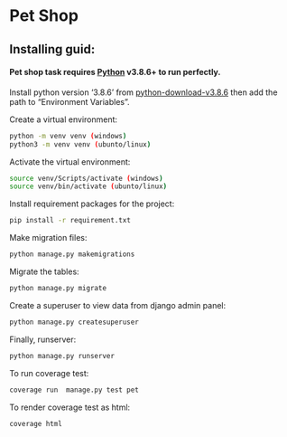 # Pet Shop
## Installing guid:

#### Pet shop task requires [Python](https://www.python.org/) v3.8.6+ to run perfectly.
Install python version ‘3.8.6’ from [python-download-v3.8.6](https://www.python.org/downloads/release/python-386/) then add the path to “Environment Variables”.

Create a virtual environment:

```sh
python -m venv venv (windows)
python3 -m venv venv (ubunto/linux)
```

Activate the virtual environment:

```sh
source venv/Scripts/activate (windows)
source venv/bin/activate (ubunto/linux)
```
Install requirement packages for the project:

```sh
pip install -r requirement.txt
```
Make migration files:

```sh
python manage.py makemigrations
```

Migrate the tables:

```sh
python manage.py migrate
```
Create a superuser to view data from django admin panel:

```sh
python manage.py createsuperuser
```
Finally, runserver:

```sh
python manage.py runserver
```
To run coverage test:

```sh
coverage run  manage.py test pet
```
To render coverage test as html:

```sh
coverage html
```
